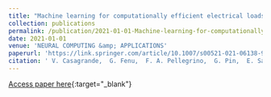 ```yaml
---
title: "Machine learning for computationally efficient electrical loads estimation in consumer washing machines"
collection: publications
permalink: /publication/2021-01-01-Machine-learning-for-computationally-efficient-electrical-loads-estimation-in-consumer-washing-machines
date: 2021-01-01
venue: 'NEURAL COMPUTING &amp; APPLICATIONS'
paperurl: 'https://link.springer.com/article/10.1007/s00521-021-06138-9'
citation: ' V. Casagrande,  G. Fenu,  F. A. Pellegrino,  G. Pin,  E. Salvato,  D. Zorzenon, &quot;Machine learning for computationally efficient electrical loads estimation in consumer washing machines.&quot; NEURAL COMPUTING AND APPLICATIONS, 2021.'
---
```

[Access paper here](https://link.springer.com/article/10.1007/s00521-021-06138-9){:target="_blank"}
